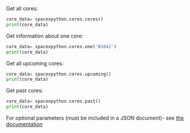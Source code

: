 Get all cores:
```python
core_data= spacexpython.cores.cores()
print(core_data)
```

Get information about one core:
```python
core_data= spacexpython.cores.one('B1042')
print(core_data)
```
Get all upcoming cores:
```python
core_data= spacexpython.cores.upcoming()
print(core_data)
```

Get past cores:
```python
core_data= spacexpython.cores.past()
print(core_data)
```

For optional parameters (must be included in a JSON document)- see [the documentation](https://docs.spacexdata.com/?version=latest#1a1acb6e-0f15-437b-ae16-dcabf24dec9f)